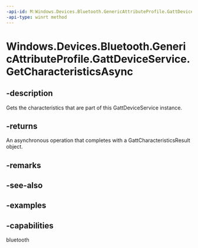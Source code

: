 ```yaml
---
-api-id: M:Windows.Devices.Bluetooth.GenericAttributeProfile.GattDeviceService.GetCharacteristicsAsync
-api-type: winrt method
---
```


<!-- Method syntax.
public IAsyncOperation<GattCharacteristicsResult> GattDeviceService.GetCharacteristicsAsync()
-->

# Windows.Devices.Bluetooth.GenericAttributeProfile.GattDeviceService.GetCharacteristicsAsync


## -description

Gets the characteristics that are part of this GattDeviceService instance.

## -returns

An asynchronous operation that completes with a GattCharacteristicsResult object.

## -remarks

## -see-also

## -examples

## -capabilities

bluetooth


